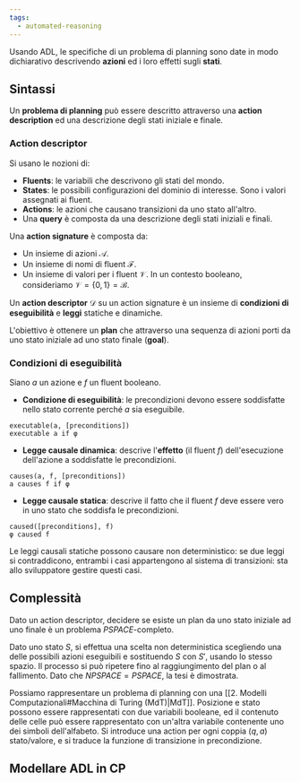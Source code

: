 ```yaml
---
tags: 
  - automated-reasoning
---
```


Usando ADL, le specifiche di un problema di planning sono date in modo dichiarativo descrivendo **azioni** ed i loro effetti sugli **stati**.

## Sintassi

Un **problema di planning** può essere descritto attraverso una **action description** ed una descrizione degli stati iniziale e finale.

### Action descriptor

Si usano le nozioni di:
- **Fluents**: le variabili che descrivono gli stati del mondo.
- **States**: le possibili configurazioni del dominio di interesse. Sono i valori assegnati ai fluent.
- **Actions**: le azioni che causano transizioni da uno stato all'altro.
- Una **query** è composta da una descrizione degli stati iniziali e finali.

Una **action signature** è composta da:
- Un insieme di azioni $\mathcal{A}$.
- Un insieme di nomi di fluent $\mathcal{F}$.
- Un insieme di valori per i fluent $\mathcal{V}$. In un contesto booleano, consideriamo $\mathcal{V} = \{0,1\} = \mathcal{B}$.

Un **action descriptor** $\mathcal{D}$ su un action signature è un insieme di **condizioni di eseguibilità** e **leggi** statiche e dinamiche.

L'obiettivo è ottenere un **plan** che attraverso una sequenza di azioni porti da uno stato iniziale ad uno stato finale (**goal**). 

### Condizioni di eseguibilità

Siano $a$ un azione e $f$ un fluent booleano.

- **Condizione di eseguibilità**: le precondizioni devono essere soddisfatte nello stato corrente perché $a$ sia eseguibile.

```
executable(a, [preconditions])
executable a if φ
```

- **Legge causale dinamica**: descrive l'**effetto** (il fluent $f$) dell'esecuzione dell'azione a soddisfatte le precondizioni.

```
causes(a, f, [preconditions])
a causes f if φ
```

- **Legge causale statica**: descrive il fatto che il fluent $f$ deve essere vero in uno stato che soddisfa le precondizioni.

```
caused([preconditions], f)
φ caused f
```

Le leggi causali statiche possono causare non deterministico: se due leggi si contraddicono, entrambi i casi appartengono al sistema di transizioni: sta allo sviluppatore gestire questi casi.

## Complessità

Dato un action descriptor, decidere se esiste un plan da uno stato iniziale ad uno finale è un problema $PSPACE$-completo.

Dato uno stato $S$, si effettua una scelta non deterministica scegliendo una delle possibili azioni eseguibili e sostituendo $S$ con $S'$, usando lo stesso spazio. Il processo si può ripetere fino al raggiungimento del plan o al fallimento. Dato che $NPSPACE = PSPACE$, la tesi è dimostrata.

Possiamo rappresentare un problema di planning con una [[2. Modelli Computazionali#Macchina di Turing (MdT)|MdT]]. Posizione e stato possono essere rappresentati con due variabili booleane, ed il contenuto delle celle può essere rappresentato con un'altra variabile contenente uno dei simboli dell'alfabeto. Si introduce una action per ogni coppia $(q,a)$ stato/valore, e si traduce la funzione di transizione in precondizione.

## Modellare ADL in CP


